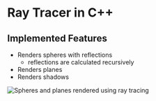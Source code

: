 # Ray Tracer in C++

## Implemented Features
- Renders spheres with reflections
  - reflections are calculated recursively
- Renders planes
- Renders shadows

![Spheres and planes rendered using ray tracing](https://github.com/YUMGUY/CPU-based-Ray-Tracer/assets/81205938/cffe4845-2249-47b2-82ea-7e8a170cfb8c)
